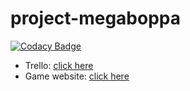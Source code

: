 # project-megaboppa
[![Codacy Badge](https://api.codacy.com/project/badge/Grade/0ab8366a7efd4be7b89e5ea771faad02)](https://www.codacy.com?utm_source=github.com&amp;utm_medium=referral&amp;utm_content=nick8132/project-megaboppa&amp;utm_campaign=Badge_Grade)

*   Trello: [click here](https://trello.com/b/0CZQy1ec/project-megaboppa)
*   Game website: [click here](https://nick8132.github.io/project-megaboppa/index.html)
